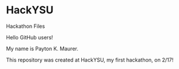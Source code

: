 # HackYSU
Hackathon Files


Hello GitHub users!

My name is Payton K. Maurer.

This repository was created at HackYSU, my first hackathon, on 2/17!
